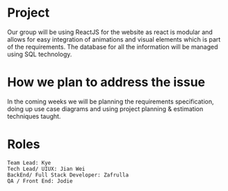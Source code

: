 # Project
Our group will be using ReactJS for the website as react is modular and allows for easy integration of animations and visual elements which is part of the requirements. The database for all the information will be managed using SQL technology. 


# How we plan to address the issue
In the coming weeks we will be planning the requirements specification, doing up use case diagrams and using project planning & estimation techniques taught. 

# Roles

```
Team Lead: Kye 
Tech Lead/ UIUX: Jian Wei
BackEnd/ Full Stack Developer: Zafrulla
QA / Front End: Jodie
```
